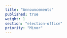 ```yaml
---
title: "Announcements"
published: true
weight: 1
section: "election-office"
priority: "Minor"
---
```

